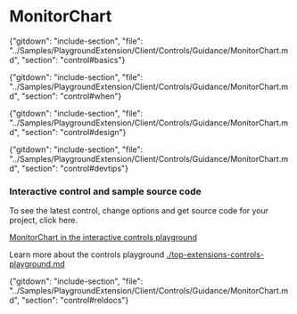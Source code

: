 ﻿# MonitorChart

{"gitdown": "include-section", "file": "../Samples/PlaygroundExtension/Client/Controls/Guidance/MonitorChart.md", "section": "control#basics"}

<!-- TODO get an IMAGE to embed here -->

<!-- TODO get an SAMPLE CODE to embed here -->

{"gitdown": "include-section", "file": "../Samples/PlaygroundExtension/Client/Controls/Guidance/MonitorChart.md", "section": "control#when"}

{"gitdown": "include-section", "file": "../Samples/PlaygroundExtension/Client/Controls/Guidance/MonitorChart.md", "section": "control#design"}

{"gitdown": "include-section", "file": "../Samples/PlaygroundExtension/Client/Controls/Guidance/MonitorChart.md", "section": "control#devtips"}

### Interactive control and sample source code
To see the latest control, change options and get source code for your project, click here.

<a href="https://ms.portal.azure.com/?Microsoft_Azure_Playground=true#blade/Microsoft_Azure_Playground/ControlsIndexBlade/MonitorChart_create_Playground" target="_blank">MonitorChart in the interactive controls playground</a>

Learn more about the controls playground [./top-extensions-controls-playground.md](./top-extensions-controls-playground.md)

{"gitdown": "include-section", "file": "../Samples/PlaygroundExtension/Client/Controls/Guidance/MonitorChart.md", "section": "control#reldocs"}
